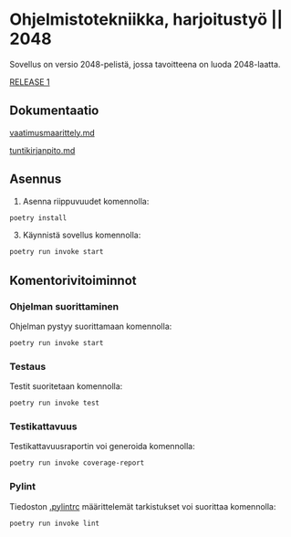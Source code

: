 # Ohjelmistotekniikka, harjoitustyö || 2048
Sovellus on versio 2048-pelistä, jossa tavoitteena on luoda 2048-laatta.

[RELEASE 1](https://github.com/zzlo/ot-harjoitustyo/releases/tag/viikko5)

## Dokumentaatio
[vaatimusmaarittely.md](https://github.com/zzlo/ot-harjoitustyo/blob/master/dokumentaatio/vaatimusmaarittely.md)

[tuntikirjanpito.md](https://github.com/zzlo/ot-harjoitustyo/blob/master/dokumentaatio/tuntikirjanpito.md)

## Asennus

1. Asenna riippuvuudet komennolla:

```bash
poetry install
```

3. Käynnistä sovellus komennolla:

```bash
poetry run invoke start
```

## Komentorivitoiminnot

### Ohjelman suorittaminen

Ohjelman pystyy suorittamaan komennolla:

```bash
poetry run invoke start
```

### Testaus

Testit suoritetaan komennolla:

```bash
poetry run invoke test
```

### Testikattavuus

Testikattavuusraportin voi generoida komennolla:

```bash
poetry run invoke coverage-report
```


### Pylint

Tiedoston [.pylintrc](./.pylintrc) määrittelemät tarkistukset voi suorittaa komennolla:

```bash
poetry run invoke lint
```
